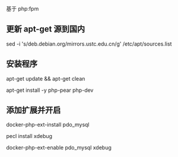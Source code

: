 基于 php:fpm

## 更新 apt-get 源到国内

sed -i 's/deb.debian.org/mirrors.ustc.edu.cn/g' /etc/apt/sources.list

## 安装程序

apt-get update && apt-get clean

apt-get install -y php-pear php-dev

## 添加扩展并开启

docker-php-ext-install pdo_mysql

pecl install xdebug

docker-php-ext-enable pdo_mysql xdebug